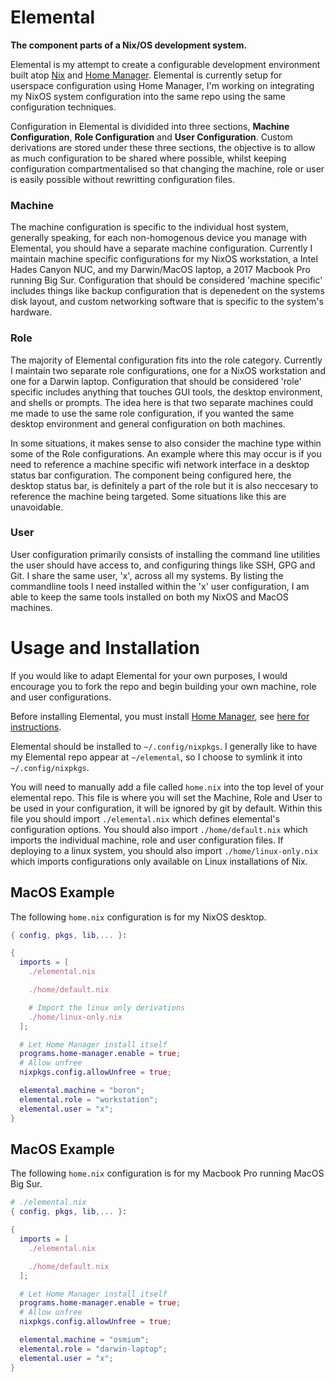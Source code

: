 # Elemental

**The component parts of a Nix/OS development system.**

Elemental is my attempt to create a configurable development environment built atop [Nix](https://nixos.org) and [Home Manager](https://github.com/nix-community/home-manager).
Elemental is currently setup for userspace configuration using Home Manager, I'm working on integrating my NixOS system configuration into the same repo using the same configuration techniques.

Configuration in Elemental is dividided into three sections, **Machine Configuration**, **Role Configuration** and **User Configuration**.
Custom derivations are stored under these three sections, the objective is to allow as much configuration to be shared where possible, whilst keeping configuration compartmentalised so that changing the machine, role or user is easily possible without rewritting configuration files.

### Machine

The machine configuration is specific to the individual host system, generally speaking, for each non-homogenous device you manage with Elemental, you should have a separate machine configuration.
Currently I maintain machine specific configurations for my NixOS workstation, a Intel Hades Canyon NUC, and my Darwin/MacOS laptop, a 2017 Macbook Pro running Big Sur.
Configuration that should be considered 'machine specific' includes things like backup configuration that is depenedent on the systems disk layout, and custom networking software that is specific to the system's hardware.

### Role

The majority of Elemental configuration fits into the role category.
Currently I maintain two separate role configurations, one for a NixOS workstation and one for a Darwin laptop.
Configuration that should be considered 'role' specific includes anything that touches GUI tools, the desktop environment, and shells or prompts.
The idea here is that two separate machines could me made to use the same role configuration, if you wanted the same desktop environment and general configuration on both machines.

In some situations, it makes sense to also consider the machine type within some of the Role configurations.
An example where this may occur is if you need to reference a machine specific wifi network interface in a desktop status bar configuration.
The component being configured here, the desktop status bar, is definitely a part of the role but it is also neccesary to reference the machine being targeted.
Some situations like this are unavoidable.

### User

User configuration primarily consists of installing the command line utilities the user should have access to, and configuring things like SSH, GPG and Git.
I share the same user, 'x', across all my systems.
By listing the commandline tools I need installed within the 'x' user configuration, I am able to keep the same tools installed on both my NixOS and MacOS machines.

# Usage and Installation

If you would like to adapt Elemental for your own purposes, I would encourage you to fork the repo and begin building your own machine, role and user configurations.

Before installing Elemental, you must install [Home Manager](https://github.com/nix-community/home-manager), see [here for instructions](https://github.com/nix-community/home-manager#installation).

Elemental should be installed to `~/.config/nixpkgs`.
I generally like to have my Elemental repo appear at `~/elemental`, so I choose to symlink it into `~/.config/nixpkgs`.

You will need to manually add a file called `home.nix` into the top level of your elemental repo.
This file is where you will set the Machine, Role and User to be used in your configuration, it will be ignored by git by default.
Within this file you should import `./elemental.nix` which defines elemental's configuration options.
You should also import `./home/default.nix` which imports the individual machine, role and user configuration files.
If deploying to a linux system, you should also import `./home/linux-only.nix` which imports configurations only available on Linux installations of Nix.

## MacOS Example

The following `home.nix` configuration is for my NixOS desktop.

```nix
{ config, pkgs, lib,... }:

{
  imports = [
    ./elemental.nix

    ./home/default.nix

    # Import the linux only derivations
    ./home/linux-only.nix
  ];

  # Let Home Manager install itself
  programs.home-manager.enable = true;
  # Allow unfree
  nixpkgs.config.allowUnfree = true;

  elemental.machine = "boron";
  elemental.role = "workstation";
  elemental.user = "x";
}
```

## MacOS Example

The following `home.nix` configuration is for my Macbook Pro running MacOS Big Sur.

```nix
# ./elemental.nix
{ config, pkgs, lib,... }:

{
  imports = [
    ./elemental.nix

    ./home/default.nix
  ];

  # Let Home Manager install itself
  programs.home-manager.enable = true;
  # Allow unfree
  nixpkgs.config.allowUnfree = true;

  elemental.machine = "osmium";
  elemental.role = "darwin-laptop";
  elemental.user = "x";
}
```
